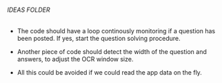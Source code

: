 ###### IDEAS FOLDER ######

- The code should have a loop continously monitoring if a question has been posted. If yes, start
 the question solving procedure.

- Another piece of code should detect the width of the question and answers, to adjust the OCR
 window size.

* All this could be avoided if we could read the app data on the fly.

